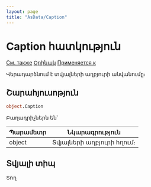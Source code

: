 ```yaml
---
layout: page
title: "AsData/Caption"
---
```



# Caption հատկություն

[См. также](../Asdata.md) [Օրինակ](../../Examples/E_AsData.html) [Применяется к](../Asdata.md)


Վերադարձնում է տվյալների աղբյուրի անվանումը։

## Շարահյուսոթյուն

``` vb
object.Caption
```


Բաղադրիչներն են՝


| Պարամետր | Նկարագրություն |
|--|--|
| object| Տվյալների աղբյուրի հղում։ |


## Տվյալի տիպ

Տող

